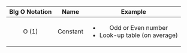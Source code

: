 |BIg O Notation |  Name  |Example |
|:--:|:--:|:--:|
| O (1) |Constant |<ul><li>Odd or Even number</li> <li>Look-up table (on average)</li></ul> |